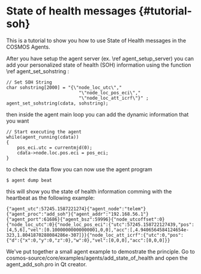State of health messages {#tutorial-soh}
========================

This is a tutorial to show you how to use State of Health messages in the COSMOS Agents.

After you have setup the agent server  (ex. \ref agent_setup_server) you can add your personalized state of health (SOH) information using the function \ref agent_set_sohstring :

```
// Set SOH String
char sohstring[2000] = "{\"node_loc_utc\","
                           "\"node_loc_pos_eci\","
                           "\"node_loc_att_icrf\"}" ; 
agent_set_sohstring(cdata, sohstring);
```

then inside the agent main loop you can add the dynamic information that you want

```
// Start executing the agent
while(agent_running(cdata))
{
    pos_eci.utc = currentmjd(0);
    cdata->node.loc.pos.eci = pos_eci;
}
```

to check the data flow you can now use the agent program
	
    $ agent dump beat

this will show you the state of health information comming with the heartbeat as the following example:
	
    {"agent_utc":57245.1587221274}{"agent_node":"telem"}{"agent_proc":"add_soh"}{"agent_addr":"192.168.56.1"}{"agent_port":61686}{"agent_bsz":59996}{"node_utcoffset":0}{"node_loc_utc":0}{"node_loc_pos_eci":{"utc":57245.158722127439,"pos":[4,5,6],"vel":[0.10000000000000001,0,0],"acc":[,4.9406564584124654e-323,1.8041870288084286e-307]}}{"node_loc_att_icrf":{"utc":0,"pos":{"d":{"x":0,"y":0,"z":0},"w":0},"vel":[0,0,0],"acc":[0,0,0]}}

We've put together a small agent example to demostrate the principle. Go to 
cosmos-source/core/examples/agents/add_state_of_health and open the agent_add_soh.pro in Qt creator.
